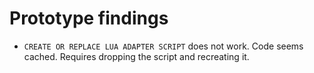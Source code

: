 # Prototype findings

* `CREATE OR REPLACE LUA ADAPTER SCRIPT` does not work. Code seems cached. Requires dropping the script and recreating it.
